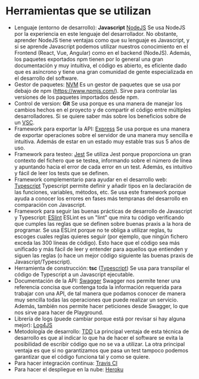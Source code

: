 # Herramientas que se utilizan

- Lenguaje (entorno de desarrollo): **Javascript** [NodeJS](https://nodejs.org/es/)
    Se usa NodeJS por la experiencia en este lenguaje del desarrollador.
    No obstante, aprender NodeJS tiene ventajas como que su lenguaje es Javascript, y si se aprende Javascript podemos utilizar nuestros conocimiento en el Frontend (React, Vue, Angular) como en el backend (NodeJS).
    Además, los paquetes exportados npm tienen por lo general una gran documentación y muy intuitiva, el código es abierto, es eficiente dado que es asíncrono y tiene una gran comunidad de gente especializada en el desarrollo del software.
- Gestor de paquetes: [NVM](https://github.com/nvm-sh/nvm)
    Es un gestor de paquetes que se usa por debajo de npm (https://www.npmjs.com/).
    Sirve para controlar las versiones de los paquetes importados desde npm.
- Control de version: **Git**
    Se usa porque es una manera de manejar los cambios hechos en el proyecto y de compartir el código entre múltiples desarrolladores.
    Si se quiere saber más sobre los beneficios sobre de un [VSC](https://www.seguetech.com/a-review-of-software-version-control-systems-benefits-and-why-it-matters/).
- Framework para exportar la API: [Express](https://expressjs.com/)
    Se usa porque es una manera de exportar operaciones sobre el servidor de una manera muy sencilla e intuitiva.
    Además de estar en un estado muy estable tras sus 5 años de uso.
- Framework para testeo: [Jest](https://jestjs.io/)
    Se utiliza Jest porque proporciona un gran contexto del fichero que se testea, informando sobre el número de línea y apuntando hacia el error de cada error en un test.
    Además, es intuitivo y fácil de leer los tests que se definen.
- Framework complementario para ayudar en el desarrollo web: [Typescript](https://www.typescriptlang.org/)
    Typescript permite definir y añadir tipos en la declaración de las funciones, variables, métodos, etc.
    Se usa este framework porque ayuda a conocer los errores en fases más tempranas del desarrollo en comparación con Javascript.
- Framework para seguir las buenas prácticas de desarrollo de Javascript y Typescript: [ESlint](https://eslint.org/)
    ESLint es un "lint" que mira tu código verificando que cumples las reglas que se definen sobre buenas praxis a la hora de programar.
    Se usa ESLint porque no te obliga a utilizar reglas, tu escoges cuales reglas quieres seguir (por ejemplo, que ningún fichero exceda las 300 líneas de código).
    Esto hace que el código sea más unificado y más fácil de leer y entender para aquellos que entienden y siguen las reglas (o hace un mejor código siguiente las buenas praxis de Javascript/Typescript).
- Herramienta de construcción: **tsc** ([Typescript](https://www.typescriptlang.org/docs/handbook/compiler-options.html))
    Se usa para transpilar el código de Typescript a un Javascript ejecutable.
- Documentación de la API: [Swagger](https://swagger.io/tools/swagger-ui/)
    Swagger nos permite tener una referencia concisa que contenga toda la información requerida para trabajar con una API, de tal manera que podamos conocer de manera muy sencilla todas las operaciones que puede realizar un servicio.
    Además, también nos permite hacer peticiones desde Swagger, lo que nos sirve para hacer de Playground.
- Librería de logs (puede cambiar porque está por revisar si hay alguna mejor): [Log4JS](https://www.npmjs.com/package/log4js)
- Metodología de desarrollo: [TDD](https://es.wikipedia.org/wiki/Desarrollo_guiado_por_pruebas)
    La principal ventaja de esta técnica de desarrollo es que al indicar lo que ha de hacer el software se evita la posibilidad de escribir código que no se va a utilizar.
    La otra principal ventaja es que si no garantizamos que pasa un test tampoco podemos garantizar que el código funciona tal y como se quiere.
- Para hacer integración continua: [Travis CI](https://travis-ci.com/)
- Para hacer el despliegue en la nube: [Heroku](https://www.heroku.com/)